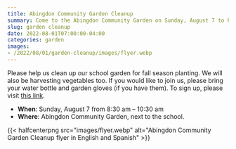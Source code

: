 ```yaml
--- 
title: Abingdon Community Garden Cleanup
summary: Come to the Abingdon Community Garden on Sunday, August 7 to help weed and harvest.
slug: garden cleanup
date: 2022-08-01T07:00:00-04:00
categories: garden
images: 
- /2022/08/01/garden-cleanup/images/flyer.webp
---
```


Please help us clean up our school garden for fall season planting. We will also be harvesting vegetables too. If you would like to join us, please bring your water bottle and garden gloves (if you have them). To sign up, please visit [this link](https://lp.constantcontactpages.com/su/SjhlqrR).

- **When**: Sunday, August 7 from 8:30 am – 10:30 am
- **Where**: Abingdon Community Garden, next to the school.

{{< halfcenterpng src="images/flyer.webp" alt="Abingdon Community Garden Cleanup flyer in English and Spanish" >}}